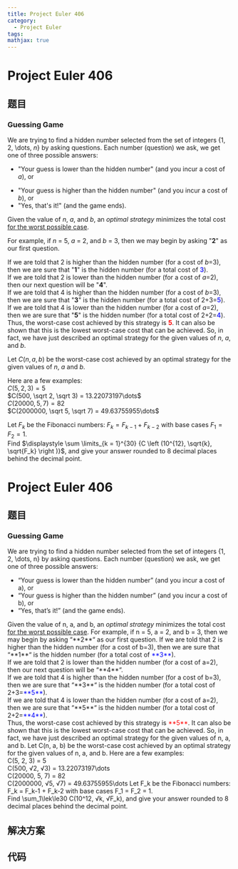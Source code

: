 ```yaml
---
title: Project Euler 406
category:
  - Project Euler
tags:
mathjax: true
---
```

<escape><!-- more --></escape>
    
# Project Euler 406
## 题目
### Guessing Game


We are trying to find a hidden number selected from the set of integers {1, 2, \dots, <var>n</var>} by asking questions. 
Each number (question) we ask, we get one of three possible answers:<br /><ul><li> "Your guess is lower than the hidden number" (and you incur a cost of <var>a</var>), or</li>
<li> "Your guess is higher than the hidden number" (and you incur a cost of <var>b</var>), or</li>
<li> "Yes, that's it!" (and the game ends).</li>
</ul>Given the value of <var>n</var>, <var>a</var>, and <var>b</var>, an <i>optimal strategy</i> minimizes the total cost <u>for the worst possible case</u>.

For example, if <var>n</var> = 5, <var>a</var> = 2, and <var>b</var> = 3, then we may begin by asking "<b>2</b>" as our first question.

If we are told that 2 is higher than the hidden number (for a cost of <var>b</var>=3), then we are sure that "<b>1</b>" is the hidden number (for a total cost of <span style="color:#3333ff;"><b>3</b></span>).<br />
If we are told that 2 is lower than the hidden number (for a cost of <var>a</var>=2), then our next question will be "<b>4</b>".<br />
If we are told that 4 is higher than the hidden number (for a cost of <var>b</var>=3), then we are sure that "<b>3</b>" is the hidden number (for a total cost of 2+3=<span style="color:#3333ff;"><b>5</b></span>).<br />
If we are told that 4 is lower than the hidden number (for a cost of <var>a</var>=2), then we are sure that "<b>5</b>" is the hidden number (for a total cost of 2+2=<span style="color:#3333ff;"><b>4</b></span>).<br />
Thus, the worst-case cost achieved by this strategy is <span style="color:#FF0000;"><b>5</b></span>. It can also be shown that this is the lowest worst-case cost that can be achieved. 
So, in fact, we have just described an optimal strategy for the given values of <var>n</var>, <var>a</var>, and <var>b</var>.

Let $C(n, a, b)$ be the worst-case cost achieved by an optimal strategy for the given values of <var>n</var>, <var>a</var> and <var>b</var>.

Here are a few examples:<br />
$C(5, 2, 3) = 5$<br />
$C(500, \sqrt 2, \sqrt 3) = 13.22073197\dots$<br />
$C(20000, 5, 7) = 82$<br />
$C(2000000, \sqrt 5, \sqrt 7) = 49.63755955\dots$

Let $F_k$ be the Fibonacci numbers: $F_k=F_{k-1}+F_{k-2}$ with base cases $F_1=F_2= 1$.<br />Find $\displaystyle \sum \limits_{k = 1}^{30} {C \left (10^{12}, \sqrt{k}, \sqrt{F_k} \right )}$, and give your answer rounded to 8 decimal places behind the decimal point.


# Project Euler 406
## 题目
### Guessing Game

We are trying to find a hidden number selected from the set of integers {1, 2, \dots, n} by asking questions. Each number (question) we ask, we get one of three possible answers:
<ul>
<li>“Your guess is lower than the hidden number” (and you incur a cost of a), or</li>
<li>“Your guess is higher than the hidden number” (and you incur a cost of b), or</li>
<li>“Yes, that’s it!” (and the game ends).</li>
</ul>
Given the value of n, a, and b, an <em>optimal strategy</em> minimizes the total cost <u>for the worst possible case</u>.
For example, if n = 5, a = 2, and b = 3, then we may begin by asking “**2**“ as our first question.
If we are told that 2 is higher than the hidden number (for a cost of b=3), then we are sure that “**1**“ is the hidden number (for a total cost of <span style="color:blue;">**3**</span>).<br>If we are told that 2 is lower than the hidden number (for a cost of a=2), then our next question will be “**4**“.<br>If we are told that 4 is higher than the hidden number (for a cost of b=3), then we are sure that “**3**“ is the hidden number (for a total cost of 2+3=<span style="color:blue;">**5**</span>).<br>If we are told that 4 is lower than the hidden number (for a cost of a=2), then we are sure that “**5**“ is the hidden number (for a total cost of 2+2=<span style="color:blue;">**4**</span>).<br>Thus, the worst-case cost achieved by this strategy is <span style="color:red;">**5**</span>. It can also be shown that this is the lowest worst-case cost that can be achieved. So, in fact, we have just described an optimal strategy for the given values of n, a, and b.
Let C(n, a, b) be the worst-case cost achieved by an optimal strategy for the given values of n, a, and b.
Here are a few examples:<br>C(5, 2, 3) = 5<br>C(500, √2, √3) = 13.22073197\dots<br>C(20000, 5, 7) = 82<br>C(2000000, √5, √7) = 49.63755955\dots
Let F_k be the Fibonacci numbers: F_k = F_k-1 + F_k-2 with base cases F_1 = F_2 = 1.<br>Find \sum_1\lek\le30&nbsp;C(10^12, √k, √F_k), and give your answer rounded to 8 decimal places behind the decimal point.


## 解决方案


## 代码


